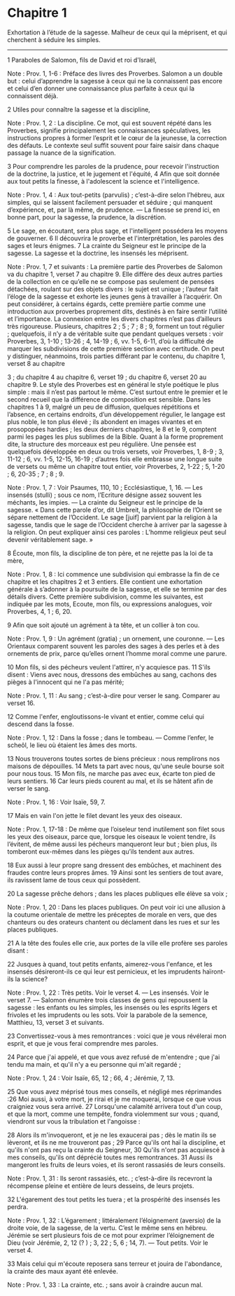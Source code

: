 # Chapitre 1

Exhortation à l’étude de la sagesse.
Malheur de ceux qui la méprisent, et qui cherchent à séduire les simples.

***

1 Paraboles de Salomon, fils de David et roi d'Israël,

<span class="bible-note">Note : </span> Prov. 1, 1-6 : Préface des livres des Proverbes. Salomon a un double but : celui d’apprendre la sagesse à ceux qui ne la connaissent pas encore et celui d’en donner une connaissance plus parfaite à ceux qui la connaissent déjà.

2 Utiles pour connaître la sagesse et la discipline,

<span class="bible-note">Note : </span> Prov. 1, 2 : La discipline. Ce mot, qui est souvent répété dans les Proverbes, signifie principalement les connaissances spéculatives, les instructions propres à former l’esprit et le cœur de la jeunesse, la correction des défauts. Le contexte seul suffit souvent pour faire saisir dans chaque passage la nuance de la signification.

3 Pour comprendre les paroles de la prudence, pour recevoir l'instruction de la doctrine, la justice, et le jugement et l'équité, 4 Afin que soit donnée aux tout petits la finesse, à l'adolescent la science et l'intelligence.

<span class="bible-note">Note : </span> Prov. 1, 4 : Aux tout-petits (parvulis) ; c’est-à-dire selon l’hébreu, aux simples, qui se laissent facilement persuader et séduire ; qui manquent d’expérience, et, par là même, de prudence. ― La finesse se prend ici, en bonne part, pour la sagesse, la prudence, la discrétion.

5 Le sage, en écoutant, sera plus sage, et l'intelligent possédera les moyens de gouverner. 6 Il découvrira le proverbe et l'interprétation, les paroles des sages et leurs énigmes. 7 La crainte du Seigneur est le principe de la sagesse. La sagesse et la doctrine, les insensés les méprisent.

<span class="bible-note">Note : </span> Prov. 1, 7 et suivants : La première partie des Proverbes de Salomon va du chapitre 1, verset 7 au chapitre 9. Elle diffère des deux autres parties de la collection en ce qu’elle ne se compose pas seulement de pensées détachées, roulant sur des objets divers : le sujet est unique ; l’auteur fait l’éloge de la sagesse et exhorte les jeunes gens à travailler à l’acquérir. On peut considérer, à certains égards, cette première partie comme une introduction aux proverbes proprement dits, destinés à en faire sentir l’utilité et l’importance. La connexion entre les divers chapitres n’est pas d’ailleurs très rigoureuse. Plusieurs, chapitres 2 ; 5 ; 7 ; 8 ; 9, forment un tout régulier ; quelquefois, il n’y a de véritable suite que pendant quelques versets : voir Proverbes, 3, 1-10 ; 13-26 ; 4, 14-19 ; 6, vv. 1-5, 6-11, d’où la difficulté de marquer les subdivisions de cette première section avec certitude. On peut y distinguer, néanmoins, trois parties différant par le contenu, du chapitre 1, verset 8 au chapitre

3 ; du chapitre 4 au chapitre 6, verset 19 ; du chapitre 6, verset 20 au chapitre 9. Le style des Proverbes est en général le style poétique le plus simple : mais il n’est pas partout le même. C’est surtout entre le premier et le second recueil que la différence de composition est sensible. Dans les chapitres 1 à 9, malgré un peu de diffusion, quelques répétitions et l’absence, en certains endroits, d’un développement régulier, le langage est plus noble, le ton plus élevé ; ils abondent en images vivantes et en prosopopées hardies ; les deux derniers chapitres, le 8 et le 9, comptent parmi les pages les plus sublimes de la Bible. Quant à la forme proprement dite, la structure des morceaux est peu régulière. Une pensée est quelquefois développée en deux ou trois versets, voir Proverbes, 1, 8-9 ; 3, 11-12 ; 6, vv. 1-5, 12-15, 16-19 ; d’autres fois elle embrasse une longue suite de versets ou même un chapitre tout entier, voir Proverbes, 2, 1-22 ; 5, 1-20 ; 6, 20-35 ; 7 ; 8 ; 9.

<span class="bible-note">Note : </span> Prov. 1, 7 : Voir Psaumes, 110, 10 ; Ecclésiastique, 1, 16. ― Les insensés (stulli) ; sous ce nom, l’Ecriture désigne assez souvent les méchants, les impies. ― La crainte du Seigneur est le principe de la sagesse. « Dans cette parole d’or, dit Umbreit, la philosophie de l’Orient se sépare nettement de l’Occident. Le sage [juif] parvient par la religion à la sagesse, tandis que le sage de l’Occident cherche à arriver par la sagesse à la religion. On peut expliquer ainsi ces paroles : L’homme religieux peut seul devenir véritablement sage. »


8 Écoute, mon fils, la discipline de ton père, et ne rejette pas la loi de ta mère,

<span class="bible-note">Note : </span> Prov. 1, 8 : Ici commence une subdivision qui embrasse la fin de ce chapitre et les chapitres 2 et 3 entiers. Elle contient une exhortation générale à s’adonner à la poursuite de la sagesse, et elle se termine par des détails divers. Cette première subdivision, comme les suivantes, est indiquée par les mots, Ecoute, mon fils, ou expressions analogues, voir Proverbes, 4, 1 ; 6, 20.

9 Afin que soit ajouté un agrément à ta tête, et un collier à ton cou.

<span class="bible-note">Note : </span> Prov. 1, 9 : Un agrément (gratia) ; un ornement, une couronne. ― Les Orientaux comparent souvent les paroles des sages à des perles et à des ornements de prix, parce qu’elles ornent l’homme moral comme une parure.

10 Mon fils, si des pécheurs veulent l'attirer, n'y acquiesce pas. 11 S'ils disent : Viens avec nous, dressons des embûches au sang, cachons des pièges à l'innocent qui ne l'a pas mérité;

<span class="bible-note">Note : </span> Prov. 1, 11 : Au sang ; c’est-à-dire pour verser le sang. Comparer au verset 16.

12 Comme l'enfer, engloutissons-le vivant et entier, comme celui qui descend dans la fosse.

<span class="bible-note">Note : </span> Prov. 1, 12 : Dans la fosse ; dans le tombeau. ― Comme l’enfer, le scheôl, le lieu où étaient les âmes des morts.

13 Nous trouverons toutes sortes de biens précieux : nous remplirons nos maisons de dépouilles. 14 Mets ta part avec nous, qu'une seule bourse soit pour nous tous. 15 Mon fils, ne marche pas avec eux, écarte ton pied de leurs sentiers. 16 Car leurs pieds courent au mal, et ils se hâtent afin de verser le sang.

<span class="bible-note">Note : </span> Prov. 1, 16 : Voir Isaïe, 59, 7.

17 Mais en vain l'on jette le filet devant les yeux des oiseaux.

<span class="bible-note">Note : </span> Prov. 1, 17-18 : De même que l’oiseleur tend inutilement son filet sous les yeux des oiseaux, parce que, lorsque les oiseaux le voient tendre, ils l’évitent, de même aussi les pécheurs manqueront leur but ; bien plus, ils tomberont eux-mêmes dans les pièges qu’ils tendent aux autres.

18 Eux aussi à leur propre sang dressent des embûches, et machinent des fraudes contre leurs propres âmes. 19 Ainsi sont les sentiers de tout avare, ils ravissent lame de tous ceux qui possèdent.


20 La sagesse prêche dehors ; dans les places publiques elle élève sa voix ;

<span class="bible-note">Note : </span> Prov. 1, 20 : Dans les places publiques. On peut voir ici une allusion à la coutume orientale de mettre les préceptes de morale en vers, que des chanteurs ou des orateurs chantent ou déclament dans les rues et sur les places publiques.

21 A la tête des foules elle crie, aux portes de la ville elle profère ses paroles disant :


22 Jusques à quand, tout petits enfants, aimerez-vous l'enfance, et les insensés désireront-ils ce qui leur est pernicieux, et les imprudents haïront-ils la science?

<span class="bible-note">Note : </span> Prov. 1, 22 : Très petits. Voir le verset 4. ― Les insensés. Voir le verset 7. ― Salomon énumère trois classes de gens qui repoussent la sagesse : les enfants ou les simples, les insensés ou les esprits légers et frivoles et les imprudents ou les sots. Voir la parabole de la semence, Matthieu, 13, verset 3 et suivants.

23 Convertissez-vous à mes remontrances : voici que je vous révélerai mon esprit, et que je vous ferai comprendre mes paroles.


24 Parce que j'ai appelé, et que vous avez refusé de m'entendre ; que j'ai tendu ma main, et qu'il n'y a eu personne qui m'ait regardé ;

<span class="bible-note">Note : </span> Prov. 1, 24 : Voir Isaïe, 65, 12 ; 66, 4 ; Jérémie, 7, 13.

25 Que vous avez méprisé tous mes conseils, et négligé mes réprimandes :26 Moi aussi, à votre mort, je rirai et je me moquerai, lorsque ce que vous craigniez vous sera arrivé. 27 Lorsqu'une calamité arrivera tout d'un coup, et que la mort, comme une tempête, fondra violemment sur vous ; quand, viendront sur vous la tribulation et l'angoisse :


28 Alors ils m'invoqueront, et je ne les exaucerai pas ; dès le matin ils se lèveront, et ils ne me trouveront pas ; 29 Parce qu'ils ont haï la discipline, et qu'ils n'ont pas reçu la crainte du Seigneur, 30 Qu'ils n'ont pas acquiescé à mes conseils, qu'ils ont déprécié toutes mes remontrances. 31 Aussi ils mangeront les fruits de leurs voies, et ils seront rassasiés de leurs conseils.

<span class="bible-note">Note : </span> Prov. 1, 31 : Ils seront rassasiés, etc. ; c’est-à-dire ils recevront la récompense pleine et entière de leurs desseins, de leurs projets.

32 L'égarement des tout petits les tuera ; et la prospérité des insensés les perdra.

<span class="bible-note">Note : </span> Prov. 1, 32 : L’égarement ; littéralement l’éloignement (aversio) de la droite voie, de la sagesse, de la vertu. C’est le même sens en hébreu. Jérémie se sert plusieurs fois de ce mot pour exprimer l’éloignement de Dieu (voir Jérémie, 2, 12 (? ) ; 3, 22 ; 5, 6 ; 14, 7). ― Tout petits. Voir le verset 4.

33 Mais celui qui m'écoute reposera sans terreur et jouira de l'abondance, la crainte des maux ayant été enlevée.

<span class="bible-note">Note : </span> Prov. 1, 33 : La crainte, etc. ; sans avoir à craindre aucun mal.

